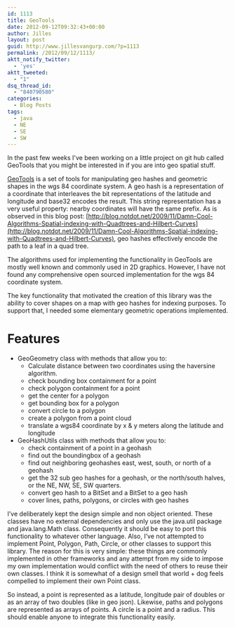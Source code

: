 ```yaml
---
id: 1113
title: GeoTools
date: 2012-09-12T09:32:43+00:00
author: Jilles
layout: post
guid: http://www.jillesvangurp.com/?p=1113
permalink: /2012/09/12/1113/
aktt_notify_twitter:
  - 'yes'
aktt_tweeted:
  - "1"
dsq_thread_id:
  - "840790580"
categories:
  - Blog Posts
tags:
  - java
  - NE
  - SE
  - SW
---
```

In the past few weeks I've been working on a little project on git hub called GeoTools that you might be interested in if you are into geo spatial stuff.

[GeoTools](https://github.com/jillesvangurp/geotools) is a set of tools for manipulating geo hashes and geometric shapes in the wgs 84 coordinate system. A geo hash is a representation of a coordinate that interleaves the bit representations of the latitude and longitude and base32 encodes the result. This string representation has a very useful property: nearby coordinates will have the same prefix. As is observed in this blog post: [http://blog.notdot.net/2009/11/Damn-Cool-Algorithms-Spatial-indexing-with-Quadtrees-and-Hilbert-Curves](http://blog.notdot.net/2009/11/Damn-Cool-Algorithms-Spatial-indexing-with-Quadtrees-and-Hilbert-Curves), geo hashes effectively encode the path to a leaf in a quad tree.

The algorithms used for implementing the functionality in GeoTools are mostly well known and commonly used in 2D graphics. However, I have not found any comprehensive open sourced implementation for the wgs 84 coordinate system.

The key functionality that motivated the creation of this library was the ability to cover shapes on a map with geo hashes for indexing purposes. To support that, I needed some elementary geometric operations implemented.
<h1><a name="features" href="https://github.com/jillesvangurp/geotools#features"></a>Features</h1>

- GeoGeometry class with methods that allow you to: <ul> 	<li>Calculate distance between two coordinates using the haversine algorithm.
- check bounding box containment for a point
- check polygon containment for a point
- get the center for a polygon
- get bounding box for a polygon
- convert circle to a polygon
- create a polygon from a point cloud
- translate a wgs84 coordinate by x &amp; y meters along the latitude and longitude

</li>
	<li>GeoHashUtils class with methods that allow you to:

- check containment of a point in a geohash
- find out the boundingbox of a geohash
- find out neighboring geohashes east, west, south, or north of a geohash
- get the 32 sub geo hashes for a geohash, or the north/south halves, or the NE, NW, SE, SW quarters.
- convert geo hash to a BitSet and a BitSet to a geo hash
- cover lines, paths, polygons, or circles with geo hashes

</li>
</ul>
I’ve deliberately kept the design simple and non object oriented. These classes have no external dependencies and only use the java.util package and java.lang.Math class. Consequently it should be easy to port this functionality to whatever other language. Also, I’ve not attempted to implement Point, Polygon, Path, Circle, or other classes to support this library. The reason for this is very simple: these things are commonly implemented in other frameworks and any attempt from my side to impose my own implementation would conflict with the need of others to reuse their own classes. I think it is somewhat of a design smell that world + dog feels compelled to implement their own Point class.

So instead, a point is represented as a latitude, longitude pair of doubles or as an array of two doubles (like in geo json). Likewise, paths and polygons are represented as arrays of points. A circle is a point and a radius. This should enable anyone to integrate this functionality easily.